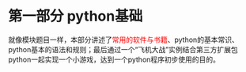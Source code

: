 # 第一部分 python基础

​	就像模块题目一样，本部分讲述了<font color=red>常用的软件与书籍</font>、python的基本常识、python基本的语法和规则；最后通过一个“飞机大战”实例结合第三方扩展包python一起实现一个小游戏，达到一个python程序初步使用的目的。

